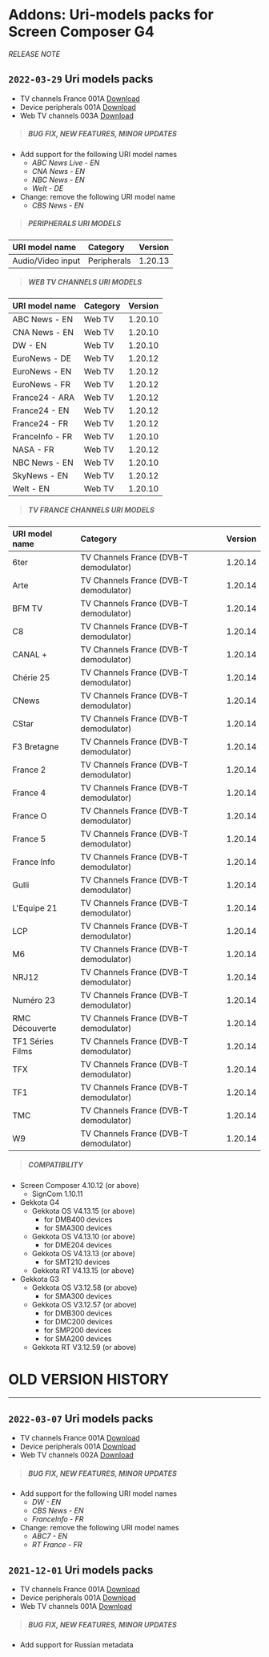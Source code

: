 # Addons: Uri-models packs for Screen Composer G4
*RELEASE NOTE*

## `2022-03-29` Uri models packs
- TV channels France 001A [Download](https://github.com/Qeedji/archives/blob/master/downloads/addons/uri_models_packs/uris-chaines_tv_france_demodulateur_dvb_t-screen_composer_g4-setup-001A.zip)
- Device peripherals 001A [Download](https://github.com/Qeedji/archives/blob/master/downloads/addons/uri_models_packs/uris-peripheral_device-screen_composer_g4-setup-001A.zip)
- Web TV channels 003A [Download](https://github.com/Qeedji/archives/blob/master/downloads/addons/uri_models_packs/uris-web_tv_channels-screen_composer_g4-setup-003A.zip)

>##### **BUG FIX, NEW FEATURES, MINOR UPDATES**
- Add support for the following URI model names
	- *ABC News Live - EN*
	- *CNA News - EN*
	- *NBC News - EN*
	- *Welt - DE*
- Change: remove the following URI model name
	- *CBS News - EN*
>##### **PERIPHERALS URI MODELS**
| URI model name                                        |  Category                                |     Version      |
| :---------------------------------------------------- |  :----                                   | :--------------- |
| Audio/Video input                                     | Peripherals                              |  1.20.13		  |
>##### **WEB TV CHANNELS URI MODELS**
| URI model name                                        |  Category                                |     Version      |
| :---------------------------------------------------- |  :----                                   | :--------------- |
| ABC News - EN                                         | Web TV                                   |  1.20.10		  |
| CNA News - EN                                         | Web TV                                   |  1.20.10		  |
| DW - EN                                               | Web TV                                   |  1.20.10		  |
| EuroNews - DE                                         | Web TV                                   |  1.20.12		  |
| EuroNews - EN                                         | Web TV                                   |  1.20.12		  |
| EuroNews - FR                                         | Web TV                                   |  1.20.12		  |
| France24 - ARA                                        | Web TV                                   |  1.20.12		  |
| France24 - EN                                         | Web TV                                   |  1.20.12		  |
| France24 - FR                                         | Web TV                                   |  1.20.12		  |
| FranceInfo - FR                                       | Web TV                                   |  1.20.10		  |
| NASA - FR                                             | Web TV                                   |  1.20.12		  |
| NBC News - EN                                         | Web TV                                   |  1.20.10		  |
| SkyNews - EN                                          | Web TV                                   |  1.20.12		  |
| Welt - EN                                             | Web TV                                   |  1.20.10    	  |
>##### **TV FRANCE CHANNELS URI MODELS**
| URI model name                                        |  Category                                |     Version      |
| :---------------------------------------------------- |  :----                                   | :--------------- |
| 6ter                                                  | TV Channels France (DVB-T demodulator)   |  1.20.14		  |
| Arte                                                  | TV Channels France (DVB-T demodulator)   |  1.20.14		  |
| BFM TV                                                | TV Channels France (DVB-T demodulator)   |  1.20.14		  |
| C8                                                    | TV Channels France (DVB-T demodulator)   |  1.20.14		  |
| CANAL +                                               | TV Channels France (DVB-T demodulator)   |  1.20.14		  |
| Chérie 25                                             | TV Channels France (DVB-T demodulator)   |  1.20.14		  |
| CNews                                                 | TV Channels France (DVB-T demodulator)   |  1.20.14		  |
| CStar                                                 | TV Channels France (DVB-T demodulator)   |  1.20.14		  |
| F3 Bretagne                                           | TV Channels France (DVB-T demodulator)   |  1.20.14		  |
| France 2                                              | TV Channels France (DVB-T demodulator)   |  1.20.14		  |
| France 4                                              | TV Channels France (DVB-T demodulator)   |  1.20.14		  |
| France O                                              | TV Channels France (DVB-T demodulator)   |  1.20.14		  |
| France 5                                              | TV Channels France (DVB-T demodulator)   |  1.20.14		  |
| France Info                                           | TV Channels France (DVB-T demodulator)   |  1.20.14   	  |
| Gulli                                                 | TV Channels France (DVB-T demodulator)   |  1.20.14		  |
| L'Equipe 21                                           | TV Channels France (DVB-T demodulator)   |  1.20.14	      |
| LCP                                                   | TV Channels France (DVB-T demodulator)   |  1.20.14		  |
| M6                                                    | TV Channels France (DVB-T demodulator)   |  1.20.14		  |
| NRJ12                                                 | TV Channels France (DVB-T demodulator)   |  1.20.14		  |
| Numéro 23                                             | TV Channels France (DVB-T demodulator)   |  1.20.14		  |
| RMC Découverte                                        | TV Channels France (DVB-T demodulator)   |  1.20.14		  |
| TF1 Séries Films                                      | TV Channels France (DVB-T demodulator)   |  1.20.14		  |
| TFX                                                   | TV Channels France (DVB-T demodulator)   |  1.20.14		  |
| TF1                                                   | TV Channels France (DVB-T demodulator)   |  1.20.14		  |
| TMC                                                   | TV Channels France (DVB-T demodulator)   |  1.20.14		  |
| W9                                                    | TV Channels France (DVB-T demodulator)   |  1.20.14		  |
>##### **COMPATIBILITY**
- Screen Composer 4.10.12 (or above)
    - SignCom 1.10.11
- Gekkota G4
    - Gekkota OS V4.13.15 (or above)
        - for DMB400 devices
        - for SMA300 devices
    - Gekkota OS V4.13.10 (or above)
        - for DME204 devices
    - Gekkota OS V4.13.13 (or above)
        - for SMT210 devices
     - Gekkota RT V4.13.15 (or above)
- Gekkota G3
    - Gekkota OS V3.12.58 (or above)
        - for SMA300 devices
    - Gekkota OS V3.12.57 (or above)
        - for DMB300 devices
        - for DMC200 devices
        - for SMP200 devices
        - for SMA200 devices
    - Gekkota RT V3.12.59 (or above)

# OLD VERSION HISTORY
***********************************************************************

## `2022-03-07` Uri models packs
- TV channels France 001A [Download](https://github.com/Qeedji/archives/blob/master/downloads/addons/uri_models_packs/uris-chaines_tv_france_demodulateur_dvb_t-screen_composer_g4-setup-001A.zip)
- Device peripherals 001A [Download](https://github.com/Qeedji/archives/blob/master/downloads/addons/uri_models_packs/uris-peripheral_device-screen_composer_g4-setup-001A.zip)
- Web TV channels 002A [Download](https://github.com/Qeedji/archives/blob/master/downloads/addons/uri_models_packs/uris-web_tv_channels-screen_composer_g4-setup-002A.zip)

>##### **BUG FIX, NEW FEATURES, MINOR UPDATES**
- Add support for the following URI model names
	- *DW - EN*
	- *CBS News - EN*
	- *FranceInfo - FR*
- Change: remove the following URI model names
	- *ABC7 - EN*
	- *RT France - FR*

## `2021-12-01` Uri models packs
- TV channels France 001A [Download](https://github.com/Qeedji/archives/blob/master/downloads/addons/uri_models_packs/uris-chaines_tv_france_demodulateur_dvb_t-screen_composer_g4-setup-001A.zip)
- Device peripherals 001A [Download](https://github.com/Qeedji/archives/blob/master/downloads/addons/uri_models_packs/uris-peripheral_device-screen_composer_g4-setup-001A.zip)
- Web TV channels 001A [Download](https://github.com/Qeedji/archives/blob/master/downloads/addons/uri_models_packs/uris-web_tv_channels-screen_composer_g4-setup-001A.zip)

>##### **BUG FIX, NEW FEATURES, MINOR UPDATES**
- Add support for Russian metadata
